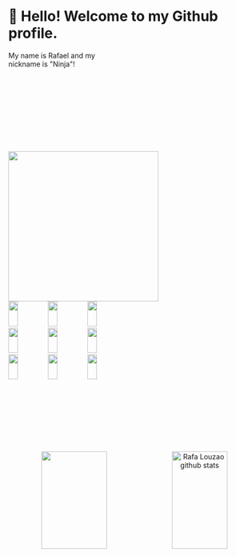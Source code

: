 
# 👋 Hello! Welcome to my Github profile. 
<div style="width: 200px; height: 200px;"> My name is Rafael and my nickname is "Ninja"!   </div> 

<div 
 style="width: 300px; height: 300px;"> <img loading="lazy" height="300px" src="https://i.imgur.com/u07FniD.png" style="margin-top: 0px" />
</div> 

<div style="width: 300px; height: 300px;">
<img width="25%" height="50px" src="https://cdn.jsdelivr.net/gh/devicons/devicon/icons/photoshop/photoshop-plain.svg" /> <img width="25%" height="50px" src="https://cdn.jsdelivr.net/gh/devicons/devicon/icons/illustrator/illustrator-plain.svg" /> <img width="25%" height="50px" src="https://cdn.jsdelivr.net/gh/devicons/devicon/icons/unity/unity-original.svg" /> <img width="25%" height="50px" src="https://cdn.jsdelivr.net/gh/devicons/devicon/icons/unrealengine/unrealengine-original.svg" /> <img width="25%" height="50px" src="https://cdn.jsdelivr.net/gh/devicons/devicon/icons/maya/maya-original-wordmark.svg" /> <img width="25%" height="50px" src="https://cdn.jsdelivr.net/gh/devicons/devicon/icons/blender/blender-original.svg" /> <img width="25%" height="50px" src="https://cdn.jsdelivr.net/gh/devicons/devicon/icons/cplusplus/cplusplus-original.svg" /> <img width="25%" height="50px" src="https://cdn.jsdelivr.net/gh/devicons/devicon/icons/javascript/javascript-original.svg" /> <img width="25%" height="50px" src="https://cdn.jsdelivr.net/gh/devicons/devicon/icons/python/python-original.svg" /> 
</div>   
 



<div align="center">  
  <img width="51%" height="195px" src="https://github-readme-stats.vercel.app/api/top-langs/?username=rafalouzao&layout=compact&hide_border=true&title_color=FF00FF&text_color=FFFFFF&bg_color=0d1117" />
  <img width="47%" height="195px" src="https://github-readme-stats.vercel.app/api?username=rafalouzao&show_icons=true&count_private=true&hide_border=true&title_color=FF00FF&icon_color=66CDAA&text_color=FFFFFF&bg_color=0d1117" alt="Rafa Louzao github stats" />           
</div>

<!--
Insta:
<div align= "right"> <a href="https://instagram.com/rafalouzao" target="_blank"><img src="https://img.shields.io/badge/-Instagram-%23E4405F?style=for-the-badge&logo=instagram&logoColor=white"</a></div>

**rafalouzao/rafalouzao** is a ✨ _special_ ✨ repository because its `README.md` (this file) appears on your GitHub profile.

Here are some ideas to get you started:

- 🔭 I’m currently working on ...
- 🌱 I’m currently learning ...
- 👯 I’m looking to collaborate on ...
- 🤔 I’m looking for help with ...
- 💬 Ask me about ...
- 📫 How to reach me: ...
- 😄 Pronouns: ...
- ⚡ Fun fact: ...
-->
